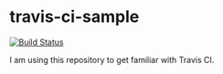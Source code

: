 # travis-ci-sample
[![Build Status](https://travis-ci.org/labarilem/travis-ci-sample.svg?branch=develop)](https://travis-ci.org/labarilem/travis-ci-sample)

I am using this repository to get familiar with Travis CI.
